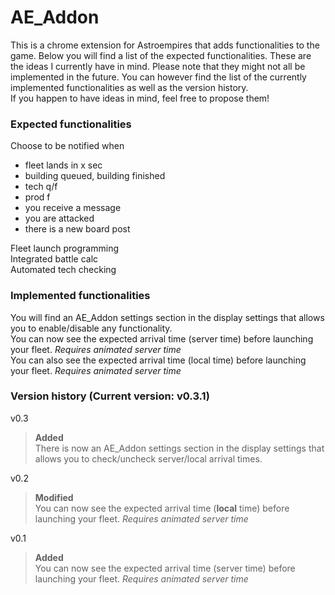 # AE_Addon  
This is a chrome extension for Astroempires that adds functionalities to the game. Below you will find a list of the expected functionalities. These are the ideas I currently have in mind. Please note that they might not all be implemented in the future. You can however find the list of the currently implemented functionalities as well as the version history.  
If you happen to have ideas in mind, feel free to propose them!
### Expected functionalities
Choose to be notified when  
* fleet lands in x sec
* building queued, building finished
* tech q/f
* prod f
* you receive a message
* you are attacked
* there is a new board post

Fleet launch programming    
Integrated battle calc  
Automated tech checking

### Implemented functionalities  
You will find an AE_Addon settings section in the display settings that allows you to enable/disable any functionality.  
You can now see the expected arrival time (server time) before launching your fleet. _Requires animated server time_  
You can also see the expected arrival time (local time) before launching your fleet. _Requires animated server time_  

### Version history (Current version: v0.3.1)  
v0.3
> **Added**    
There is now an AE_Addon settings section in the display settings that allows you to check/uncheck server/local arrival times.

v0.2
> **Modified**    
You can now see the expected arrival time (**local** time) before launching your fleet. _Requires animated server time_   

v0.1          
> **Added**   
You can now see the expected arrival time (server time) before launching your fleet. _Requires animated server time_
